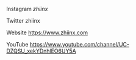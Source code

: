 Instagram _zhiinx_

Twitter   zhiinx

Website   https://www.zhiinx.com

YouTube   https://www.youtube.com/channel/UC-DZQSU_xekYDnhlEO6UY5A

